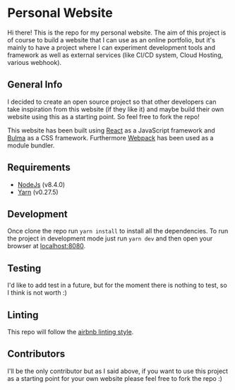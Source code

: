 # Personal Website
Hi there! This is the repo for my personal website. The aim of this project is of course to build a website that I can use  as an online portfolio, but it's mainly to have a project where I can experiment development tools and framework as well as external services (like CI/CD system, Cloud Hosting, various webhook). 

## General Info
I decided to create an open source project so that other developers can take inspiration from this website (if they like it) and maybe build their own website using this as a starting point. So feel free to fork the repo!

This website has been built using [React](https://reactjs.org/) as a JavaScript framework and [Bulma](http://bulma.io/) as a CSS framework. Furthermore [Webpack](https://webpack.github.io/docs/tutorials/getting-started/) has been used as a module bundler.

## Requirements
* [NodeJs](https://nodejs.org/en/) (v8.4.0)
* [Yarn](https://yarnpkg.com/lang/en/) (v0.27.5)

## Development
Once clone the repo run `yarn install` to install all the dependencies.
To run the project in development mode just run `yarn dev` and then open your browser at [localhost:8080](http://localhost:8080).

## Testing
I'd like to add test in a future, but for the moment there is nothing to test, so I think is not worth :)

## Linting
This repo will follow the [airbnb linting style](https://github.com/airbnb/javascript).

## Contributors
I'll be the only contributor but as I said above, if you want to use this project as a starting point for your own website please feel free to fork the repo :)
